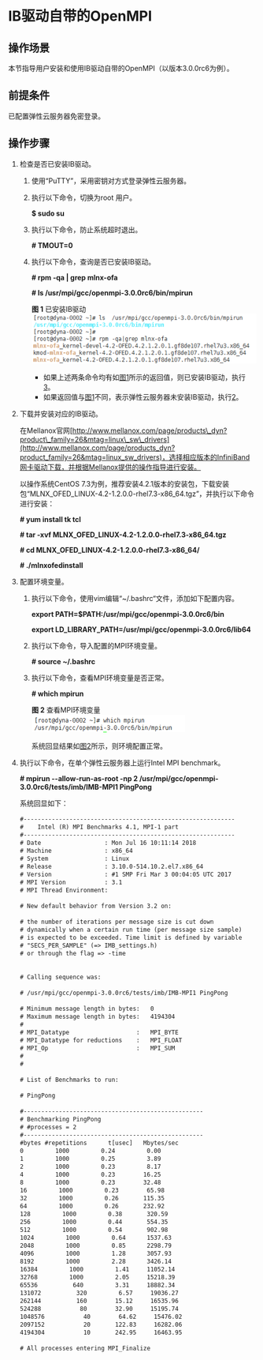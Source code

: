 # IB驱动自带的OpenMPI<a name="ZH-CN_TOPIC_0063425436"></a>

## 操作场景<a name="section5226638417947"></a>

本节指导用户安装和使用IB驱动自带的OpenMPI（以版本3.0.0rc6为例）。

## 前提条件<a name="section22262618171127"></a>

已配置弹性云服务器免密登录。

## 操作步骤<a name="section54197928171645"></a>

1.  检查是否已安装IB驱动。
    1.  使用“PuTTY”，采用密钥对方式登录弹性云服务器。
    2.  执行以下命令，切换为root 用户。

        **$ sudo su**

    3.  执行以下命令，防止系统超时退出。

        **\# TMOUT=0**

    4.  执行以下命令，查询是否已安装IB驱动。

        **\# rpm -qa | grep mlnx-ofa**

        **\# ls  /usr/mpi/gcc/openmpi-**3.0.0rc6**/bin/mpirun**

        **图 1**  已安装IB驱动<a name="zh-cn_topic_0062552876_fig5899822121240"></a>  
        ![](figures/已安装IB驱动.png "已安装IB驱动")

        -   如果上述两条命令均有如[图1](#zh-cn_topic_0062552876_fig5899822121240)所示的返回值，则已安装IB驱动，执行[3](#li8761273191930)。
        -   如果返回值与[图1](#zh-cn_topic_0062552876_fig5899822121240)不同，表示弹性云服务器未安装IB驱动，执行[2](#zh-cn_topic_0062552876_li3820510221542)。

2.  <a name="zh-cn_topic_0062552876_li3820510221542"></a>下载并安装对应的IB驱动。

    在Mellanox官网[http://www.mellanox.com/page/products\_dyn?product\_family=26&mtag=linux\_sw\_drivers](http://www.mellanox.com/page/products_dyn?product_family=26&mtag=linux_sw_drivers)，选择相应版本的InfiniBand网卡驱动下载，并根据Mellanox提供的操作指导进行安装。

    以操作系统CentOS 7.3为例，推荐安装4.2.1版本的安装包，下载安装包“MLNX\_OFED\_LINUX-4.2-1.2.0.0-rhel7.3-x86\_64.tgz”，并执行以下命令进行安装：

    **\# yum install tk tcl**

    **\# tar -xvf MLNX\_OFED\_LINUX-4.2-1.2.0.0-rhel7.3-x86\_64.tgz**

    **\# cd MLNX\_OFED\_LINUX-4.2-1.2.0.0-rhel7.3-x86\_64/**

    **\# ./mlnxofedinstall**

3.  <a name="li8761273191930"></a>配置环境变量。
    1.  执行以下命令，使用vim编辑“\~/.bashrc“文件，添加如下配置内容。

        **export PATH=$PATH:/usr/mpi/gcc/openmpi-3.0.0rc6/bin**

        **export LD\_LIBRARY\_PATH=/usr/mpi/gcc/openmpi-3.0.0rc6/lib64**

    2.  执行以下命令，导入配置的MPI环境变量。

        **\# source \~/.bashrc**

    3.  执行以下命令，查看MPI环境变量是否正常。

        **\# which mpirun**

        **图 2**  查看MPI环境变量<a name="fig14183907112719"></a>  
        ![](figures/查看MPI环境变量.png "查看MPI环境变量")

        系统回显结果如[图2](#fig14183907112719)所示，则环境配置正常。

4.  执行以下命令，在单个弹性云服务器上运行Intel MPI benchmark。

    **\# mpirun --allow-run-as-root -np 2 /usr/mpi/gcc/openmpi-3.0.0rc6/tests/imb/IMB-MPI1 PingPong**

    系统回显如下：

    ```
    #------------------------------------------------------------
    #    Intel (R) MPI Benchmarks 4.1, MPI-1 part
    #------------------------------------------------------------
    # Date                  : Mon Jul 16 10:11:14 2018
    # Machine               : x86_64
    # System                : Linux
    # Release               : 3.10.0-514.10.2.el7.x86_64
    # Version               : #1 SMP Fri Mar 3 00:04:05 UTC 2017
    # MPI Version           : 3.1
    # MPI Thread Environment:
    
    # New default behavior from Version 3.2 on:
    
    # the number of iterations per message size is cut down
    # dynamically when a certain run time (per message size sample)
    # is expected to be exceeded. Time limit is defined by variable
    # "SECS_PER_SAMPLE" (=> IMB_settings.h)
    # or through the flag => -time
    
    
    # Calling sequence was:
    
    # /usr/mpi/gcc/openmpi-3.0.0rc6/tests/imb/IMB-MPI1 PingPong
    
    # Minimum message length in bytes:   0
    # Maximum message length in bytes:   4194304
    #
    # MPI_Datatype                   :   MPI_BYTE
    # MPI_Datatype for reductions    :   MPI_FLOAT
    # MPI_Op                         :   MPI_SUM
    #
    #
    
    # List of Benchmarks to run:
    
    # PingPong
    
    #---------------------------------------------------
    # Benchmarking PingPong
    # #processes = 2
    #---------------------------------------------------
    #bytes #repetitions      t[usec]   Mbytes/sec
    0         1000         0.24         0.00
    1         1000         0.25         3.89
    2         1000         0.23         8.17
    4         1000         0.23        16.25
    8         1000         0.23        32.48
    16         1000         0.23        65.98
    32         1000         0.26       115.35
    64         1000         0.26       232.92
    128         1000         0.38       320.59
    256         1000         0.44       554.35
    512         1000         0.54       902.98
    1024         1000         0.64      1537.63
    2048         1000         0.85      2298.79
    4096         1000         1.28      3057.93
    8192         1000         2.28      3426.14
    16384         1000         1.41     11052.14
    32768         1000         2.05     15218.39
    65536          640         3.31     18882.34
    131072          320         6.57     19036.27
    262144          160        15.12     16535.96
    524288           80        32.90     15195.74
    1048576           40        64.62     15476.02
    2097152           20       122.83     16282.06
    4194304           10       242.95     16463.95
    
    # All processes entering MPI_Finalize
    ```



